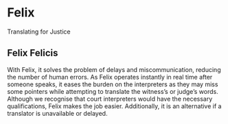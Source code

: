 # Felix

Translating for Justice

## Felix Felicis

With Felix, it solves the problem of delays and miscommunication, reducing the number of human errors. As Felix operates instantly in real time after someone speaks, it eases the burden on the interpreters as they may miss some pointers while attempting to translate the witness’s or judge’s words. Although we recognise that court interpreters would have the necessary qualifications, Felix makes the job easier. Additionally, it is an alternative if a translator is unavailable or delayed.
